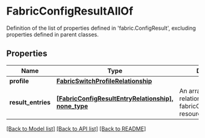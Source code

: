 # FabricConfigResultAllOf

Definition of the list of properties defined in 'fabric.ConfigResult', excluding properties defined in parent classes.
## Properties
Name | Type | Description | Notes
------------ | ------------- | ------------- | -------------
**profile** | [**FabricSwitchProfileRelationship**](FabricSwitchProfileRelationship.md) |  | [optional] 
**result_entries** | [**[FabricConfigResultEntryRelationship], none_type**](FabricConfigResultEntryRelationship.md) | An array of relationships to fabricConfigResultEntry resources. | [optional] 

[[Back to Model list]](../README.md#documentation-for-models) [[Back to API list]](../README.md#documentation-for-api-endpoints) [[Back to README]](../README.md)


